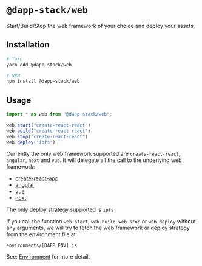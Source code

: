 # `@dapp-stack/web`

Start/Build/Stop the web framework of your choice and deploy your assets.

## Installation

```sh
# Yarn
yarn add @dapp-stack/web

# NPM
npm install @dapp-stack/web
```

## Usage

```js
import * as web from "@dapp-stack/web";

web.start("create-react-react")
web.build("create-react-react")
web.stop("create-react-react")
web.deploy("ipfs")
```

Currently the only web framework supported are `create-react-react`, `angular`, `next` and `vue`.
It will delegate all the call to the underlying web framework:
- [create-react-app](https://github.com/facebook/create-react-app)
- [angular](https://github.com/angular/angular)
- [vue](https://github.com/vuejs/vue)
- [next](https://github.com/zeit/next.js/)

The only deploy strategy supported is `ipfs`

If you call the function `web.start`, `web.build`, `web.stop` or `web.deploy`
without any arguments, we will try to fetch the web framework or deploy strategy
from the environment file at:

`environments/[DAPP_ENV].js`

See: [Environment](https://github.com/Dapp-Stack/Dapp-Stack/tree/master/packages/environment)
for more detail.
